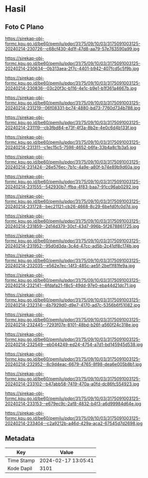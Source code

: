 # Hasil

## Foto C Plano

https://sirekap-obj-formc.kpu.go.id/be60/pemilu/pdpr/31/75/09/10/03/3175091003125-20240214-230726--c68cf430-4d1f-47d8-aa79-57e763590a99.jpg

https://sirekap-obj-formc.kpu.go.id/be60/pemilu/pdpr/31/75/09/10/03/3175091003125-20240214-230634--0b313aea-2f7c-4401-b942-407fcd5c5f9b.jpg

https://sirekap-obj-formc.kpu.go.id/be60/pemilu/pdpr/31/75/09/10/03/3175091003125-20240214-230836--03c20f3c-b116-4e1c-b9e1-b1f361a4667b.jpg

https://sirekap-obj-formc.kpu.go.id/be60/pemilu/pdpr/31/75/09/10/03/3175091003125-20240214-231219--06f08331-bc74-4880-bd73-7760d734b788.jpg

https://sirekap-obj-formc.kpu.go.id/be60/pemilu/pdpr/31/75/09/10/03/3175091003125-20240214-231119--cb3fbd84-e73f-4f3a-8b2e-4e0c6d4b133f.jpg

https://sirekap-obj-formc.kpu.go.id/be60/pemilu/pdpr/31/75/09/10/03/3175091003125-20240214-231311--c1ec15c5-7598-4652-b6fa-33b4a8c1b3a5.jpg

https://sirekap-obj-formc.kpu.go.id/be60/pemilu/pdpr/31/75/09/10/03/3175091003125-20240214-231424--26e576ec-7b1c-4a9e-a80f-b74e89b9d60a.jpg

https://sirekap-obj-formc.kpu.go.id/be60/pemilu/pdpr/31/75/09/10/03/3175091003125-20240214-231555--542930b7-ffba-4f83-baa7-91cc96ab0292.jpg

https://sirekap-obj-formc.kpu.go.id/be60/pemilu/pdpr/31/75/09/10/03/3175091003125-20240214-231728--bec21121-cb26-4668-8c29-6befd0fc0d7d.jpg

https://sirekap-obj-formc.kpu.go.id/be60/pemilu/pdpr/31/75/09/10/03/3175091003125-20240214-231859--2d14d379-30cf-43d7-996b-5f2678861725.jpg

https://sirekap-obj-formc.kpu.go.id/be60/pemilu/pdpr/31/75/09/10/03/3175091003125-20240214-231952--95d0d3da-3c4d-47cc-ad5b-2c41df8c174b.jpg

https://sirekap-obj-formc.kpu.go.id/be60/pemilu/pdpr/31/75/09/10/03/3175091003125-20240214-232035--e562e7ec-14f3-485c-ae5f-2bef1f81fe9a.jpg

https://sirekap-obj-formc.kpu.go.id/be60/pemilu/pdpr/31/75/09/10/03/3175091003125-20240214-232141--6fdafa21-f8c5-49dd-97e0-eba44d21dc71.jpg

https://sirekap-obj-formc.kpu.go.id/be60/pemilu/pdpr/31/75/09/10/03/3175091003125-20240214-232314--4b7929d0-d9e7-4170-ad7c-5356b6f51082.jpg

https://sirekap-obj-formc.kpu.go.id/be60/pemilu/pdpr/31/75/09/10/03/3175091003125-20240214-232445--7293f07e-8101-48bd-b26f-a560f24c318e.jpg

https://sirekap-obj-formc.kpu.go.id/be60/pemilu/pdpr/31/75/09/10/03/3175091003125-20240214-232549--eb044249-ed24-4754-a7d1-bd145945d538.jpg

https://sirekap-obj-formc.kpu.go.id/be60/pemilu/pdpr/31/75/09/10/03/3175091003125-20240214-232952--8c9d4eac-6679-4765-8f98-dea6e005b8b1.jpg

https://sirekap-obj-formc.kpu.go.id/be60/pemilu/pdpr/31/75/09/10/03/3175091003125-20240214-233102--b47abb58-7419-470a-a0fd-dc86fc554923.jpg

https://sirekap-obj-formc.kpu.go.id/be60/pemilu/pdpr/31/75/09/10/03/3175091003125-20240214-233153--e679ec9c-2af8-4832-b4f3-a6d99984d64e.jpg

https://sirekap-obj-formc.kpu.go.id/be60/pemilu/pdpr/31/75/09/10/03/3175091003125-20240214-233404--c2a9212b-a46d-429a-aca2-67545d7d2698.jpg


## Metadata

| Key        | Value               |
| ---------- | ------------------- |
| Time Stamp | 2024-02-17 13:05:41 |
| Kode Dapil | 3101                |



